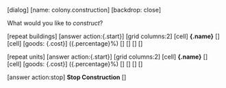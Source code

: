 [dialog]
[name: colony.construction]
[backdrop: close]

What would you like to *construct*?

[repeat buildings]
	[answer action:{.start}]
		[grid columns:2]
			[cell] **{.name}** []
			[cell] [goods: {.cost}] ({.percentage}%) []
		[]
	[]
[]

[repeat units]
	[answer action:{.start}]
		[grid columns:2]
			[cell] **{.name}** []
			[cell] [goods: {.cost}] ({.percentage}%) []
		[]
	[]
[]

[answer action:stop] **Stop Construction** []
